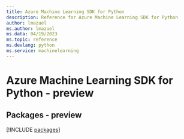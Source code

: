 ```yaml
---
title: Azure Machine Learning SDK for Python
description: Reference for Azure Machine Learning SDK for Python
author: lmazuel
ms.author: lmazuel
ms.data: 04/19/2023
ms.topic: reference
ms.devlang: python
ms.service: machinelearning
---
```

# Azure Machine Learning SDK for Python - preview
## Packages - preview
[!INCLUDE [packages](machine-learning-index.md)]